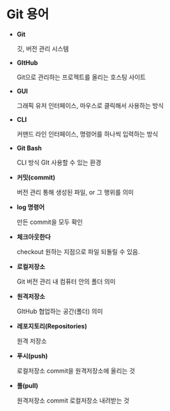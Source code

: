# Git 용어

- **Git**
    
    깃, 버전 관리 시스템
    
- **GItHub**
    
    Git으로 관리하는 프로젝트를 올리는 호스팅 사이트
    
- **GUI**
    
    그래픽 유저 인터페이스, 마우스로 클릭해서 사용하는 방식
    
- **CLI**
    
    커맨드 라인 인터페이스, 명령어를 하나씩 입력하는 방식
    
- **Git Bash**
    
    CLI 방식 GIt 사용할 수 있는 환경
    
- **커밋(commit)**
    
    버전 관리 통해 생성된 파일, or 그 행위를 의미
    
- **log 명령어**
    
    만든 commit을 모두 확인
    
- **체크아웃한다**
    
    checkout 원하는 지점으로 파일 되돌릴 수 있음. 
    
- **로컬저장소**
    
    Git 버전 관리 내 컴퓨터 안의 폴더 의미
    
- **원격저장소**
    
    GItHub 협업하는 공간(폴더) 의미
    
- **레포지토리(Repositories)**
    
    원격 저장소
    
- **푸시(push)**
    
    로컬저장소 commit을 원격저장소에 올리는 것
    
- **풀(pull)**
    
    원격저장소 commit 로컬저장소 내려받는 것
